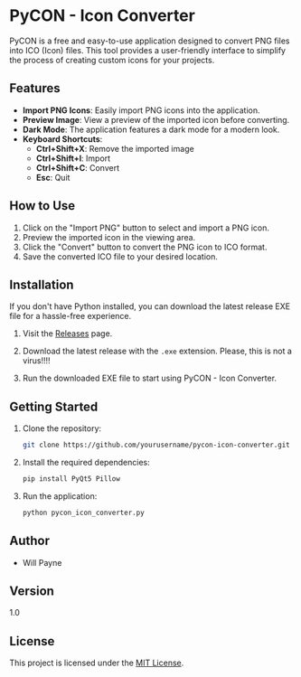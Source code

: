 # PyCON - Icon Converter

PyCON is a free and easy-to-use application designed to convert PNG files into ICO (Icon) files. This tool provides a user-friendly interface to simplify the process of creating custom icons for your projects.

## Features

- **Import PNG Icons**: Easily import PNG icons into the application.
- **Preview Image**: View a preview of the imported icon before converting.
- **Dark Mode**: The application features a dark mode for a modern look.
- **Keyboard Shortcuts**:
  - **Ctrl+Shift+X**: Remove the imported image
  - **Ctrl+Shift+I**: Import
  - **Ctrl+Shift+C**: Convert
  - **Esc**: Quit

## How to Use

1. Click on the "Import PNG" button to select and import a PNG icon.
2. Preview the imported icon in the viewing area.
3. Click the "Convert" button to convert the PNG icon to ICO format.
4. Save the converted ICO file to your desired location.

## Installation

If you don't have Python installed, you can download the latest release EXE file for a hassle-free experience.

1. Visit the [Releases](https://github.com/blaze005/pycon/releases) page.

2. Download the latest release with the `.exe` extension. Please, this is not a virus!!!! 

3. Run the downloaded EXE file to start using PyCON - Icon Converter.

## Getting Started

1. Clone the repository:

    ```bash
    git clone https://github.com/yourusername/pycon-icon-converter.git
    ```

2. Install the required dependencies:

    ```bash
    pip install PyQt5 Pillow
    ```

3. Run the application:

    ```bash
    python pycon_icon_converter.py
    ```

## Author

- Will Payne

## Version

1.0

## License

This project is licensed under the [MIT License](LICENSE).
